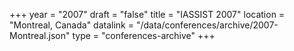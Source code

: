 +++
year = "2007"
draft = "false"
title = "IASSIST 2007"
location = "Montreal, Canada"
datalink = "/data/conferences/archive/2007-Montreal.json"
type = "conferences-archive"
+++

